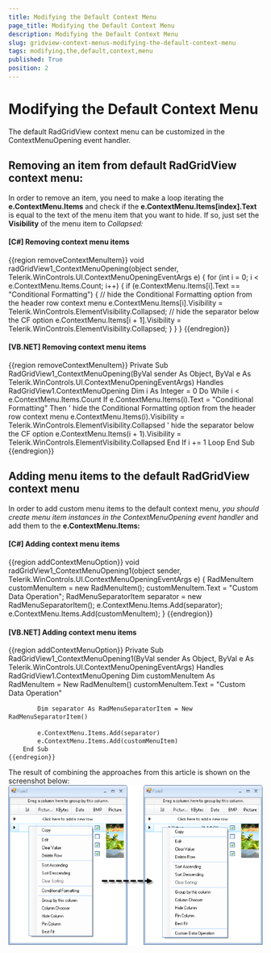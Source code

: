 ```yaml
---
title: Modifying the Default Context Menu
page_title: Modifying the Default Context Menu
description: Modifying the Default Context Menu
slug: gridview-context-menus-modifying-the-default-context-menu
tags: modifying,the,default,context,menu
published: True
position: 2
---
```


# Modifying the Default Context Menu



The default RadGridView context menu can be customized in the ContextMenuOpening event handler.



## Removing an item from default RadGridView context menu:



In order to remove an item, you need to make a loop iterating the __e.ContextMenu.Items__ and check if the __e.ContextMenu.Items[index].Text__ 
        is equal to the text of the menu item that you want to hide. If so, just set the __Visibility__ of the 
        menu item to *Collapsed:*

#### __[C#] Removing context menu items__

{{region removeContextMenuItem}}
	        void radGridView1_ContextMenuOpening(object sender, Telerik.WinControls.UI.ContextMenuOpeningEventArgs e)
	        {
	            for (int i = 0; i < e.ContextMenu.Items.Count; i++)
	            {
	                if (e.ContextMenu.Items[i].Text == "Conditional Formatting")
	                {
	                    // hide the Conditional Formatting option from the header row context menu
	                    e.ContextMenu.Items[i].Visibility = Telerik.WinControls.ElementVisibility.Collapsed;
	                    // hide the separator below the CF option
	                    e.ContextMenu.Items[i + 1].Visibility = Telerik.WinControls.ElementVisibility.Collapsed;
	                }
	            }
	        }
	{{endregion}}



#### __[VB.NET] Removing context menu items__

{{region removeContextMenuItem}}
	    Private Sub RadGridView1_ContextMenuOpening(ByVal sender As Object, ByVal e As Telerik.WinControls.UI.ContextMenuOpeningEventArgs) Handles RadGridView1.ContextMenuOpening
	        Dim i As Integer = 0
	        Do While i < e.ContextMenu.Items.Count
	            If e.ContextMenu.Items(i).Text = "Conditional Formatting" Then
	                ' hide the Conditional Formatting option from the header row context menu
	                e.ContextMenu.Items(i).Visibility = Telerik.WinControls.ElementVisibility.Collapsed
	                ' hide the separator below the CF option
	                e.ContextMenu.Items(i + 1).Visibility = Telerik.WinControls.ElementVisibility.Collapsed
	            End If
	            i += 1
	        Loop
	    End Sub
	{{endregion}}







## Adding menu items to the default RadGridView context menu

In order to add custom menu items to the default context menu, *you should create menu item instances in the ContextMenuOpening event handler* and add them to the __e.ContextMenu.Items:__

#### __[C#] Adding context menu items__

{{region addContextMenuOption}}
	        void radGridView1_ContextMenuOpening1(object sender, Telerik.WinControls.UI.ContextMenuOpeningEventArgs e)
	        {
	            RadMenuItem customMenuItem = new RadMenuItem();
	            customMenuItem.Text = "Custom Data Operation";
	            RadMenuSeparatorItem separator = new RadMenuSeparatorItem();
	            e.ContextMenu.Items.Add(separator);
	            e.ContextMenu.Items.Add(customMenuItem);
	        }
	{{endregion}}



#### __[VB.NET] Adding context menu items__

{{region addContextMenuOption}}
	    Private Sub RadGridView1_ContextMenuOpening1(ByVal sender As Object, ByVal e As Telerik.WinControls.UI.ContextMenuOpeningEventArgs) Handles RadGridView1.ContextMenuOpening
	        Dim customMenuItem As RadMenuItem = New RadMenuItem()
	        customMenuItem.Text = "Custom Data Operation"
	
	        Dim separator As RadMenuSeparatorItem = New RadMenuSeparatorItem()
	
	        e.ContextMenu.Items.Add(separator)
	        e.ContextMenu.Items.Add(customMenuItem)
	    End Sub
	{{endregion}}





The result of combining the approaches from this article is shown on the screenshot below:![gridview-context-menus-modifying-the-default-context-menu 001](images/gridview-context-menus-modifying-the-default-context-menu001.png)
